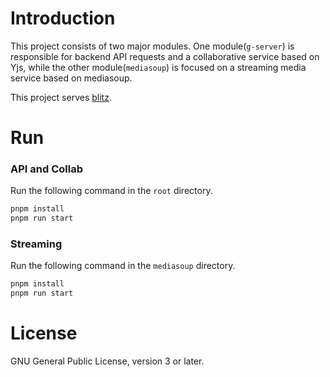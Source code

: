 # Introduction

This project consists of two major modules. One module(`g-server`) is responsible for backend API requests and a collaborative service based on Yjs, while the other module(`mediasoup`) is focused on a streaming media service based on mediasoup.

This project serves [blitz](https://github.com/gezilinll/blitz).

# Run

### API and Collab

Run the following command in the `root` directory.

```javascript
pnpm install
pnpm run start
```

### Streaming

Run the following command in the `mediasoup` directory.

```javascript
pnpm install
pnpm run start
```

# License

GNU General Public License, version 3 or later.
